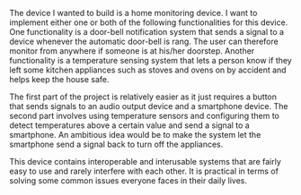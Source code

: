 The device I wanted to build is a home monitoring device. I want to implement either one or both of the following functionalities
for this device. One functionality is a door-bell notification system that sends a signal to a device whenever the automatic 
door-bell is rang. The user can therefore monitor from anywhere if someone is at his/her doorstep. Another functionality is a 
temperature sensing system that lets a person know if they left some kitchen appliances such as stoves and ovens on by accident
and helps keep the house safe.  

The first part of the project is relatively easier as it just requires a button that sends signals to an audio output device 
and a smartphone device. The second part involves using temperature sensors and configuring them to detect temperatures above
a certain value and send a signal to a smartphone. An ambitious idea would be to make the system let the smartphone send a signal back to turn off the appliances. 

This device contains interoperable and interusable systems that are fairly easy to use and rarely interfere with each other. It 
is practical in terms of solving some common issues everyone faces in their daily lives. 
